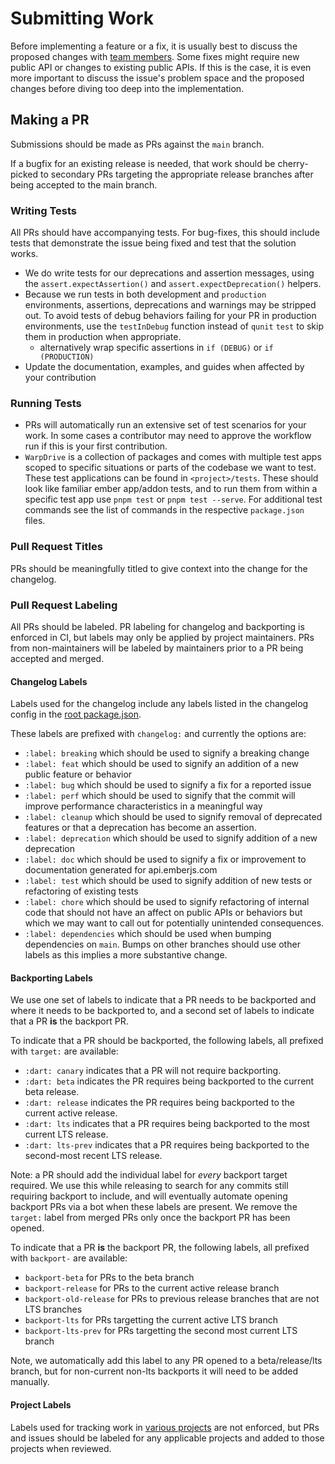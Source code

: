 # Submitting Work

Before implementing a feature or a fix, it is usually best to discuss the proposed changes with
[team members](https://emberjs.com/team/). Some fixes might require new public API or changes to
existing public APIs. If this is the case, it is even more important to discuss the issue's problem
space and the proposed changes before diving too deep into the implementation.

## Making a PR

Submissions should be made as PRs against the `main` branch.

If a bugfix for an existing release is needed, that work should be cherry-picked to
secondary PRs targeting the appropriate release branches after being accepted to the
main branch.

### Writing Tests

All PRs should have accompanying tests. For bug-fixes, this should include tests that demonstrate
the issue being fixed and test that the solution works.

- We do write tests for our deprecations and assertion messages, using the `assert.expectAssertion()` and `assert.expectDeprecation()` helpers.
- Because we run tests in both development and `production` environments, assertions, deprecations and warnings may be stripped out. To avoid tests of debug behaviors failing for your PR in production environments, use the `testInDebug` function instead of `qunit` `test` to skip them in production when appropriate.
  - alternatively wrap specific assertions in `if (DEBUG)` or `if (PRODUCTION)`
- Update the documentation, examples, and guides when affected by your contribution

### Running Tests

- PRs will automatically run an extensive set of test scenarios for your work. In some cases a contributor
  may need to approve the workflow run if this is your first contribution.
- `WarpDrive` is a collection of packages and comes with multiple test apps scoped to specific situations
  or parts of the codebase we want to test. These test applications can be found in `<project>/tests`.
  These should look like familiar ember app/addon tests, and to run them from within a specific test app use `pnpm test` or `pnpm test --serve`. For additional test commands see the list
  of commands in the respective `package.json` files.

### Pull Request Titles

PRs should be meaningfully titled to give context into the change for the changelog.

### Pull Request Labeling

All PRs should be labeled. PR labeling for changelog and backporting is enforced in CI,
but labels may only be applied by project maintainers. PRs from non-maintainers will be
labeled by maintainers prior to a PR being accepted and merged.

#### Changelog Labels

Labels used for the changelog include any labels listed in the changelog config in the [root package.json](https://github.com/emberjs/data/blob/main/package.json).

These labels are prefixed with `changelog:` and currently the options are:

- `:label: breaking` which should be used to signify a breaking change
- `:label: feat` which should be used to signify an addition of a new public feature or behavior
- `:label: bug` which should be used to signify a fix for a reported issue
- `:label: perf` which should be used to signify that the commit will improve performance characteristics in a meaningful way
- `:label: cleanup` which should be used to signify removal of deprecated features or that a deprecation has become an assertion.
- `:label: deprecation` which should be used to signify addition of a new deprecation
- `:label: doc` which should be used to signify a fix or improvement to documentation generated for api.emberjs.com
- `:label: test` which should be used to signify addition of new tests or refactoring of existing tests
- `:label: chore` which should be used to signify refactoring of internal code that should not have an affect on public APIs or behaviors but which we may want to call out for potentially unintended consequences.
- `:label: dependencies` which should be used when bumping dependencies on `main`. Bumps on other branches should use other labels as this implies a more substantive change.

#### Backporting Labels

We use one set of labels to indicate that a PR needs to be backported and where it needs to be backported to, and a second set of labels to indicate that a PR **is** the backport PR.

To indicate that a PR should be backported, the following labels, all prefixed with `target:` are available:

- `:dart: canary` indicates that a PR will not require backporting.
- `:dart: beta` indicates the PR requires being backported to the current beta release.
- `:dart: release` indicates the PR requires being backported to the current active release.
- `:dart: lts` indicates that a PR requires being backported to the most current LTS release.
- `:dart: lts-prev` indicates that a PR requires being backported to the second-most recent LTS release.

Note: a PR should add the individual label for _every_ backport target required. We use this while releasing to search
for any commits still requiring backport to include, and will eventually automate opening backport PRs via a bot when
these labels are present. We remove the `target:` label from merged PRs only once the backport PR has been opened.

To indicate that a PR **is** the backport PR, the following labels, all prefixed with `backport-` are available:

- `backport-beta` for PRs to the beta branch
- `backport-release` for PRs to the current active release branch
- `backport-old-release` for PRs to previous release branches that are not LTS branches
- `backport-lts` for PRs targetting the current active LTS branch
- `backport-lts-prev` for PRs targetting the second most current LTS branch

Note, we automatically add this label to any PR opened to a beta/release/lts branch, but for non-current non-lts backports
it will need to be added manually.

#### Project Labels

Labels used for tracking work in [various projects](https://github.com/emberjs/data/projects) are not enforced, but PRs and issues should be labeled for any applicable projects and added to those projects when reviewed.
